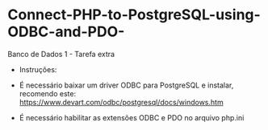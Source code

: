 # Connect-PHP-to-PostgreSQL-using-ODBC-and-PDO-
Banco de Dados 1 - Tarefa extra 

* Instruções:
- É necessário baixar um driver ODBC para PostgreSQL e instalar, recomendo este:
    https://www.devart.com/odbc/postgresql/docs/windows.htm

- É necessário habilitar as extensões ODBC e PDO no arquivo php.ini
